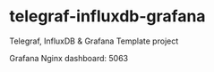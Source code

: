 # telegraf-influxdb-grafana
Telegraf, InfluxDB &amp; Grafana Template project


Grafana Nginx dashboard: 5063
